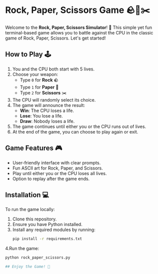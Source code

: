 # Rock, Paper, Scissors Game 🪨📄✂️

Welcome to the **Rock, Paper, Scissors Simulator**! 🎉 This simple yet fun terminal-based game allows you to battle against the CPU in the classic game of Rock, Paper, Scissors. Let's get started!

## How to Play 🕹️

1. You and the CPU both start with 5 lives.
2. Choose your weapon:
   - Type `0` for **Rock** 🪨
   - Type `1` for **Paper** 📄
   - Type `2` for **Scissors** ✂️
3. The CPU will randomly select its choice.
4. The game will announce the result:
   - **Win**: The CPU loses a life.
   - **Lose**: You lose a life.
   - **Draw**: Nobody loses a life.
5. The game continues until either you or the CPU runs out of lives.
6. At the end of the game, you can choose to play again or exit.

## Game Features 🎮

- User-friendly interface with clear prompts.
- Fun ASCII art for Rock, Paper, and Scissors.
- Play until either you or the CPU loses all lives.
- Option to replay after the game ends.

## Installation 💻

To run the game locally:
1. Clone this repository.
2. Ensure you have Python installed.
3. Install any required modules by running:
   ```bash
   pip install -r requirements.txt
4.Run the game:
  ```bash
  python rock_paper_scissors.py

## Enjoy the Game! 🎉

